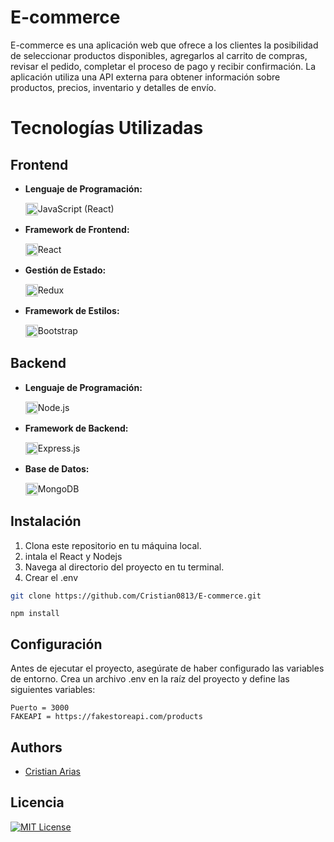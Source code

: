 # E-commerce

E-commerce es una aplicación web que ofrece a los clientes la posibilidad de seleccionar productos disponibles, agregarlos al carrito de compras, revisar el pedido, completar el proceso de pago y recibir confirmación. La aplicación utiliza una API externa para obtener información sobre productos, precios, inventario y detalles de envío.


# Tecnologías Utilizadas

## Frontend

- **Lenguaje de Programación:** <div style="display: flex; align-items: center;"><img src="https://cdn.jsdelivr.net/gh/devicons/devicon/icons/javascript/javascript-original.svg" alt="javascript logo" height="20"> JavaScript (React)</div>

- **Framework de Frontend:** <div style="display: flex; align-items: center;"><img src="https://cdn.jsdelivr.net/gh/devicons/devicon/icons/react/react-original.svg" alt="javascript logo" height="20"> React</div>

- **Gestión de Estado:** <div style="display: flex; align-items: center;"><img src="https://cdn.jsdelivr.net/gh/devicons/devicon/icons/redux/redux-original.svg" alt="javascript logo" height="20"> Redux</div>

- **Framework de Estilos:** <div style="display: flex; align-items: center;"><img src="https://cdn.jsdelivr.net/gh/devicons/devicon/icons/bootstrap/bootstrap-original.svg" alt="javascript logo" height="20"> Bootstrap</div>

## Backend

- **Lenguaje de Programación:** <div style="display: flex; align-items: center;"><img src="https://cdn.jsdelivr.net/gh/devicons/devicon/icons/nodejs/nodejs-original.svg" alt="javascript logo" height="20"> Node.js</div>

- **Framework de Backend:** <div style="display: flex; align-items: center;"><img src="https://cdn.jsdelivr.net/gh/devicons/devicon/icons/express/express-original.svg" alt="javascript logo" height="20"> Express.js</div>

- **Base de Datos:** <div style="display: flex; align-items: center;"><img src="https://cdn.jsdelivr.net/gh/devicons/devicon/icons/mongodb/mongodb-original.svg" alt="javascript logo" height="20"> MongoDB</div>



## Instalación

1. Clona este repositorio en tu máquina local.
2. intala el React y Nodejs
3. Navega al directorio del proyecto en tu terminal.
4. Crear el .env

```bash
git clone https://github.com/Cristian0813/E-commerce.git
```
```npm
npm install
```
## Configuración

Antes de ejecutar el proyecto, asegúrate de haber configurado las variables de entorno. Crea un archivo .env en la raíz del proyecto y define las siguientes variables:

```env
Puerto = 3000
FAKEAPI = https://fakestoreapi.com/products
```

## Authors

- [Cristian Arias](https://www.github.com/Cristian0813)


## Licencia
[![MIT License](https://img.shields.io/badge/License-MIT-green.svg)](https://github.com/Cristian0813/E-commerce/blob/main/LICENSE)  



